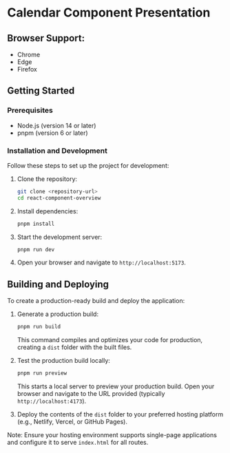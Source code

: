 # Calendar Component Presentation

## Browser Support:
- Chrome
- Edge
- Firefox

## Getting Started

### Prerequisites
- Node.js (version 14 or later)
- pnpm (version 6 or later)

### Installation and Development

Follow these steps to set up the project for development:

1. Clone the repository:
   ```bash
   git clone <repository-url>
   cd react-component-overview
   ```

2. Install dependencies:
   ```bash
   pnpm install
   ```

3. Start the development server:
   ```bash
   pnpm run dev
   ```

4. Open your browser and navigate to `http://localhost:5173`.

## Building and Deploying

To create a production-ready build and deploy the application:

1. Generate a production build:
   ```bash
   pnpm run build
   ```
   This command compiles and optimizes your code for production, creating a `dist` folder with the built files.

2. Test the production build locally:
   ```bash
   pnpm run preview
   ```
   This starts a local server to preview your production build. Open your browser and navigate to the URL provided (typically `http://localhost:4173`).

3. Deploy the contents of the `dist` folder to your preferred hosting platform (e.g., Netlify, Vercel, or GitHub Pages).

Note: Ensure your hosting environment supports single-page applications and configure it to serve `index.html` for all routes.